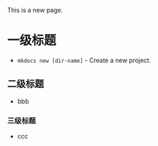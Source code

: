 This is a new page.
 
# 一级标题
 * `mkdocs new [dir-name]` - Create a new project.
## 二级标题
 * bbb
### 三级标题
 * ccc
